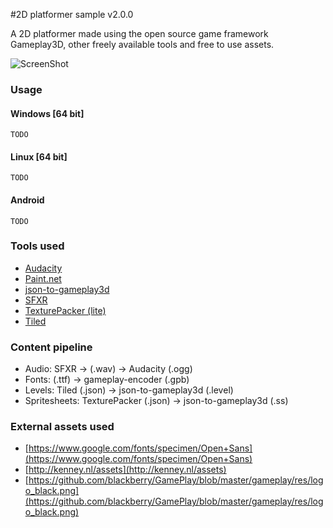 #2D platformer sample v2.0.0

A 2D platformer made using the open source game framework Gameplay3D, other freely available tools and free to use assets.

![ScreenShot](https://raw.githubusercontent.com/louis-mclaughlin/platformer-sample-gameplay3d/master/raw/textures/platformer_big.jpg)

### Usage

#### Windows [64 bit]
```
TODO
```

#### Linux [64 bit]
```
TODO
```

#### Android
```
TODO
```

### Tools used
- [Audacity](http://audacity.sourceforge.net/)
- [Paint.net](http://www.getpaint.net/)
- [json-to-gameplay3d](https://github.com/louis-mclaughlin/json-to-gameplay3d)
- [SFXR](http://www.drpetter.se/project_sfxr.html)
- [TexturePacker (lite)](https://www.codeandweb.com/texturepacker)
- [Tiled](http://www.mapeditor.org/)

### Content pipeline
- Audio:            SFXR -> (.wav)          ->  Audacity (.ogg)
- Fonts:            (.ttf)                  ->  gameplay-encoder (.gpb)
- Levels:           Tiled (.json)           ->  json-to-gameplay3d (.level)
- Spritesheets:     TexturePacker (.json)   ->  json-to-gameplay3d (.ss)

### External assets used
- [https://www.google.com/fonts/specimen/Open+Sans](https://www.google.com/fonts/specimen/Open+Sans)
- [http://kenney.nl/assets](http://kenney.nl/assets)
- [https://github.com/blackberry/GamePlay/blob/master/gameplay/res/logo_black.png](https://github.com/blackberry/GamePlay/blob/master/gameplay/res/logo_black.png)
